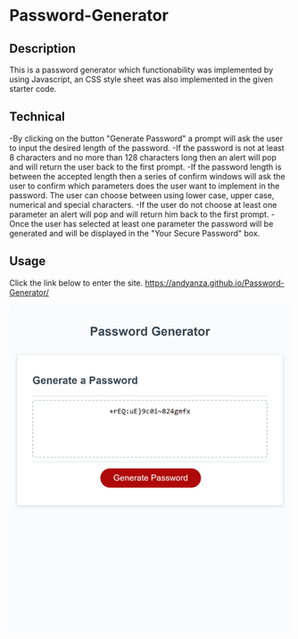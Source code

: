# Password-Generator

## Description
This is a password generator which functionability was implemented by using Javascript, an CSS style sheet was also implemented in the given starter code.
 
## Technical
-By clicking on the button "Generate Password" a prompt will ask the user to input the desired length of the password. 
-If the password is not at least 8 characters and no more than 128 characters long then an alert will pop and will return the user back to the first prompt.
-If the password length is between the accepted length then a series of confirm windows will ask the user to confirm which parameters does the user want to implement in the password. The user can choose between using lower case, upper case, numerical and special characters.
-If the user do not choose at least one parameter an alert will pop and will return him back to the first prompt.
-Once the user has selected at least one parameter the password will be generated and will be displayed in the "Your Secure Password" box.

## Usage

Click the link below to enter the site.
https://andyanza.github.io/Password-Generator/



![alt text](Assets/andyanza.github.io_Password-Generator_.png)
